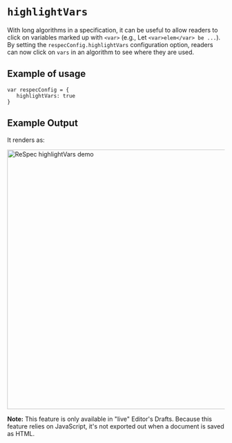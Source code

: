 # `highlightVars`

With long algorithms in a specification, it can be useful to allow readers to click on variables marked up with `<var>` (e.g., Let `<var>elem</var> be ...`). By setting the `respecConfig.highlightVars` configuration option, readers can now click on `vars` in an algorithm to see where they are used.  

## Example of usage

```JS
var respecConfig = {
   highlightVars: true
}
```

## Example Output

It renders as:

<img width="600" alt="ReSpec highlightVars demo" src="https://user-images.githubusercontent.com/8426945/39560796-c2bca160-4ebe-11e8-8b05-6e3ce25f5af4.gif">

**Note:** This feature is only available in "live" Editor's Drafts. Because this feature relies on JavaScript, it's not exported out when a document is saved as HTML.
